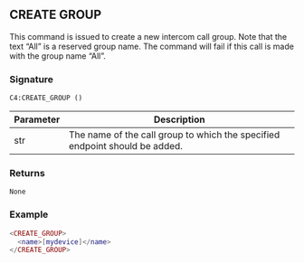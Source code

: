 ## CREATE GROUP

This command is issued to create  a new intercom call group. Note that the text “All” is a reserved group name. The command will fail if this call is made with the group name “All”. 

### Signature

`C4:CREATE_GROUP ()`


| Parameter | Description |
| --- | --- |
| str | The name of the call group to which the specified endpoint should be added. |



### Returns

`None`


### Example

```lua
<CREATE_GROUP>
  <name>[mydevice]</name>
</CREATE_GROUP>
```

